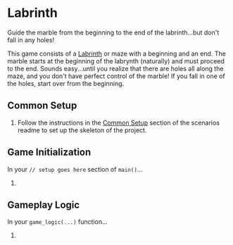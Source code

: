 # Labrinth

Guide the marble from the beginning to the end of the labrinth...but don't fall in any holes!

This game consists of a [Labrinth](https://en.wikipedia.org/wiki/Labyrinth) or maze with a beginning and an end.  The marble starts at the beginning of the labrynth (naturally) and must proceed to the end. Sounds easy...until you realize that there are holes all along the maze, and you don't have perfect control of the marble! If you fall in one of the holes, start over from the beginning.

## Common Setup

1. Follow the instructions in the [Common Setup](https://github.com/CleanCut/rusty_engine/tree/main/scenarios#common-setup) section of the scenarios readme to set up the skeleton of the project.

## Game Initialization

In your `// setup goes here` section of `main()`...

1.

## Gameplay Logic

In your `game_logic(...)` function...

1. 
